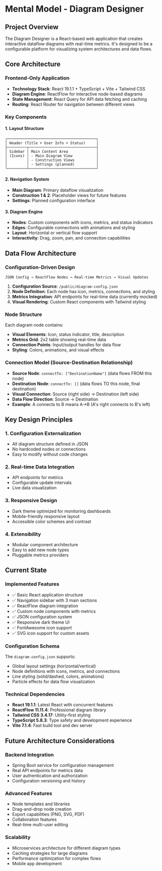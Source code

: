 # Mental Model - Diagram Designer

## Project Overview

The Diagram Designer is a React-based web application that creates interactive dataflow diagrams with real-time metrics. It's designed to be a configurable platform for visualizing system architectures and data flows.

## Core Architecture

### Frontend-Only Application
- **Technology Stack**: React 19.1.1 + TypeScript + Vite + Tailwind CSS
- **Diagram Engine**: ReactFlow for interactive node-based diagrams
- **State Management**: React Query for API data fetching and caching
- **Routing**: React Router for navigation between different views

### Key Components

#### 1. Layout Structure
```
┌─────────────────────────────────────────┐
│ Header (Title + User Info + Status)     │
├─────────┬───────────────────────────────┤
│ Sidebar │ Main Content Area             │
│ (Icons) │ - Main Diagram View           │
│         │ - Construction Views          │
│         │ - Settings (planned)          │
└─────────┴───────────────────────────────┘
```

#### 2. Navigation System
- **Main Diagram**: Primary dataflow visualization
- **Construction 1 & 2**: Placeholder views for future features
- **Settings**: Planned configuration interface

#### 3. Diagram Engine
- **Nodes**: Custom components with icons, metrics, and status indicators
- **Edges**: Configurable connections with animations and styling
- **Layout**: Horizontal or vertical flow support
- **Interactivity**: Drag, zoom, pan, and connection capabilities

## Data Flow Architecture

### Configuration-Driven Design
```
JSON Config → ReactFlow Nodes → Real-time Metrics → Visual Updates
```

1. **Configuration Source**: `/public/diagram-config.json`
2. **Node Definition**: Each node has icon, metrics, connections, and styling
3. **Metrics Integration**: API endpoints for real-time data (currently mocked)
4. **Visual Rendering**: Custom React components with Tailwind styling

### Node Structure
Each diagram node contains:
- **Visual Elements**: Icon, status indicator, title, description
- **Metrics Grid**: 2x2 table showing real-time data
- **Connection Points**: Input/output handles for data flow
- **Styling**: Colors, animations, and visual effects

### Connection Model (Source-Destination Relationship)
- **Source Node**: `connectTo: ["DestinationName"]` (data flows FROM this node)
- **Destination Node**: `connectTo: []` (data flows TO this node, final destination)
- **Visual Connection**: Source (right side) → Destination (left side)
- **Data Flow Direction**: Source → Destination
- **Example**: A connects to B means A→B (A's right connects to B's left)

## Key Design Principles

### 1. Configuration Externalization
- All diagram structure defined in JSON
- No hardcoded nodes or connections
- Easy to modify without code changes

### 2. Real-time Data Integration
- API endpoints for metrics
- Configurable update intervals
- Live data visualization

### 3. Responsive Design
- Dark theme optimized for monitoring dashboards
- Mobile-friendly responsive layout
- Accessible color schemes and contrast

### 4. Extensibility
- Modular component architecture
- Easy to add new node types
- Pluggable metrics providers

## Current State

### Implemented Features
- ✅ Basic React application structure
- ✅ Navigation sidebar with 3 main sections
- ✅ ReactFlow diagram integration
- ✅ Custom node components with metrics
- ✅ JSON configuration system
- ✅ Responsive dark theme UI
- ✅ FontAwesome icon support
- ✅ SVG icon support for custom assets

### Configuration Schema
The `diagram-config.json` supports:
- Global layout settings (horizontal/vertical)
- Node definitions with icons, metrics, and connections
- Line styling (solid/dashed, colors, animations)
- Particle effects for data flow visualization

### Technical Dependencies
- **React 19.1.1**: Latest React with concurrent features
- **ReactFlow 11.11.4**: Professional diagram library
- **Tailwind CSS 3.4.17**: Utility-first styling
- **TypeScript 5.8.3**: Type safety and development experience
- **Vite 7.1.4**: Fast build tool and dev server

## Future Architecture Considerations

### Backend Integration
- Spring Boot service for configuration management
- Real API endpoints for metrics data
- User authentication and authorization
- Configuration versioning and history

### Advanced Features
- Node templates and libraries
- Drag-and-drop node creation
- Export capabilities (PNG, SVG, PDF)
- Collaboration features
- Real-time multi-user editing

### Scalability
- Microservices architecture for different diagram types
- Caching strategies for large diagrams
- Performance optimization for complex flows
- Mobile app development
